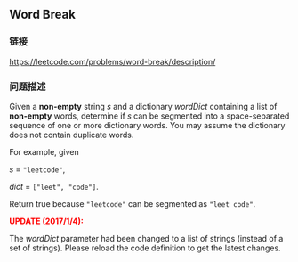 ## Word Break  
### 链接  
https://leetcode.com/problems/word-break/description/  
### 问题描述

Given a **non-empty** string *s* and a dictionary *wordDict* containing a list of **non-empty** words, determine if *s* can be segmented into a space-separated sequence of one or more dictionary words. You may assume the dictionary does not contain duplicate words.


For example, given<br>
*s* = `"leetcode"`,<br>
*dict* = `["leet", "code"]`.



Return true because `"leetcode"` can be segmented as `"leet code"`.



**<font color="red">UPDATE (2017/1/4):</font>**<br />
The *wordDict* parameter had been changed to a list of strings (instead of a set of strings). Please reload the code definition to get the latest changes.

